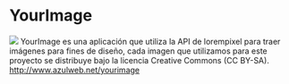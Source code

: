 # YourImage
<img src="http://www.azulweb.net/wp-content/uploads/2014/02/YourImage-ResponsiveDesign.jpg">
YourImage es una aplicación que utiliza la API de lorempixel para traer imágenes para fines de diseño, cada imagen que utilizamos para este proyecto se distribuye bajo la licencia Creative Commons (CC BY-SA). <a href="http://www.azulweb.net/yourimage/">http://www.azulweb.net/yourimage</a>
